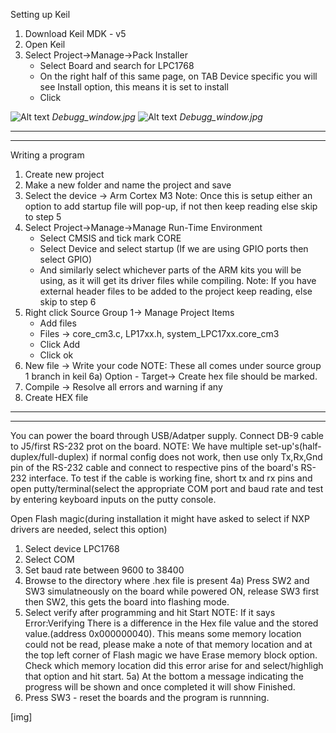 Setting up Keil
1) Download Keil MDK - v5
2) Open Keil
3) Select Project->Manage->Pack Installer
	- Select Board and search for LPC1768
	- On the right half of this same page, on TAB Device specific you will see Install option, this means it is set to install
	- Click

![Alt text](https://github.com/hosamanisachin/IOT_VIsual-Studio-Code/blob/IOT/Debugg_window.png)
*Debugg_window.jpg*
![Alt text](https://github.com/hosamanisachin/IOT_VIsual-Studio-Code/blob/IOT/Debugg_window.png)
*Debugg_window.jpg*

-----------------------------------------------------------------------------------------------
-----------------------------------------------------------------------------------------------

Writing a program
1) Create new project
2) Make a new folder and name the project and save
3) Select the device -> Arm Cortex M3
Note: Once this is setup either an option to add startup file will pop-up, if not then keep reading else skip to step 5
4) Select Project->Manage->Manage Run-Time Environment
	- Select CMSIS and tick mark CORE
	- Select Device and select startup (If we are using GPIO ports then select GPIO)
	- And similarly select whichever parts of the ARM kits you will be using, as it will get its driver files while compiling.
Note: If you have external header files to be added to the project keep reading, else skip to step 6
5)	Right click Source Group 1-> Manage Project Items
	- Add files
	- Files -> core_cm3.c, LP17xx.h, system_LPC17xx.core_cm3
	- Click Add
	- Click ok
6) New file -> Write your code
NOTE: These all comes under source group 1 branch in keil
6a) Option - Target-> Create hex file should be marked.
7) Compile -> Resolve all errors and warning if any
8) Create HEX file




-----------------------------------------------------------------------------------------------
-----------------------------------------------------------------------------------------------

You can power the board through USB/Adatper supply. 
Connect DB-9 cable to J5/first RS-232 prot on the board.
NOTE: We have multiple set-up's(half-duplex/full-duplex) if normal config does not work, then use only Tx,Rx,Gnd pin of the RS-232 cable
and connect to respective pins of the board's RS-232 interface.
To test if the cable is working fine, short tx and rx pins and open putty/terminal(select the appropriate COM port and baud rate
and test by entering keyboard inputs on the putty console.


Open Flash magic(during installation it might have asked to select if NXP drivers are needed, select this option)
1) Select device LPC1768
2) Select COM
3) Set baud rate between 9600 to 38400
4) Browse to the directory where .hex file is present
4a) Press SW2 and SW3 simulatneously on the board while powered ON, release SW3 first then SW2, this gets the board into flashing mode.
5) Select verify after programming and hit Start
NOTE: If it says Error:Verifying There is a difference in the Hex file value and the stored value.(address 0x000000040).
This means some memory location could not be read, please make a note of that memory location and at the top left corner of
Flash magic we have Erase memory block option. Check which memory location did this error arise for and select/highligh that option and 
hit start.
5a) At the bottom a message indicating the progress will be shown and once completed it will show Finished.
6) Press SW3 - reset the boards and the program is runnning.

[img]